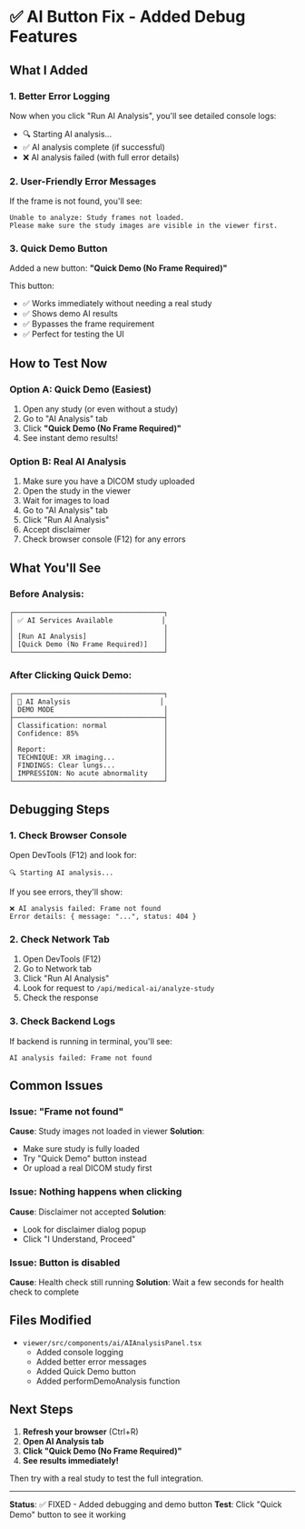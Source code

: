 # ✅ AI Button Fix - Added Debug Features

## What I Added

### 1. Better Error Logging

Now when you click "Run AI Analysis", you'll see detailed console logs:
- 🔍 Starting AI analysis...
- ✅ AI analysis complete (if successful)
- ❌ AI analysis failed (with full error details)

### 2. User-Friendly Error Messages

If the frame is not found, you'll see:
```
Unable to analyze: Study frames not loaded. 
Please make sure the study images are visible in the viewer first.
```

### 3. Quick Demo Button

Added a new button: **"Quick Demo (No Frame Required)"**

This button:
- ✅ Works immediately without needing a real study
- ✅ Shows demo AI results
- ✅ Bypasses the frame requirement
- ✅ Perfect for testing the UI

## How to Test Now

### Option A: Quick Demo (Easiest)

1. Open any study (or even without a study)
2. Go to "AI Analysis" tab
3. Click **"Quick Demo (No Frame Required)"**
4. See instant demo results!

### Option B: Real AI Analysis

1. Make sure you have a DICOM study uploaded
2. Open the study in the viewer
3. Wait for images to load
4. Go to "AI Analysis" tab
5. Click "Run AI Analysis"
6. Accept disclaimer
7. Check browser console (F12) for any errors

## What You'll See

### Before Analysis:
```
┌─────────────────────────────────────┐
│ ✅ AI Services Available            │
│                                     │
│ [Run AI Analysis]                   │
│ [Quick Demo (No Frame Required)]    │
└─────────────────────────────────────┘
```

### After Clicking Quick Demo:
```
┌─────────────────────────────────────┐
│ 🤖 AI Analysis                      │
│ DEMO MODE                           │
├─────────────────────────────────────┤
│ Classification: normal              │
│ Confidence: 85%                     │
│                                     │
│ Report:                             │
│ TECHNIQUE: XR imaging...            │
│ FINDINGS: Clear lungs...            │
│ IMPRESSION: No acute abnormality    │
└─────────────────────────────────────┘
```

## Debugging Steps

### 1. Check Browser Console

Open DevTools (F12) and look for:
```
🔍 Starting AI analysis...
```

If you see errors, they'll show:
```
❌ AI analysis failed: Frame not found
Error details: { message: "...", status: 404 }
```

### 2. Check Network Tab

1. Open DevTools (F12)
2. Go to Network tab
3. Click "Run AI Analysis"
4. Look for request to `/api/medical-ai/analyze-study`
5. Check the response

### 3. Check Backend Logs

If backend is running in terminal, you'll see:
```
AI analysis failed: Frame not found
```

## Common Issues

### Issue: "Frame not found"
**Cause**: Study images not loaded in viewer
**Solution**: 
- Make sure study is fully loaded
- Try "Quick Demo" button instead
- Or upload a real DICOM study first

### Issue: Nothing happens when clicking
**Cause**: Disclaimer not accepted
**Solution**: 
- Look for disclaimer dialog popup
- Click "I Understand, Proceed"

### Issue: Button is disabled
**Cause**: Health check still running
**Solution**: Wait a few seconds for health check to complete

## Files Modified

- `viewer/src/components/ai/AIAnalysisPanel.tsx`
  - Added console logging
  - Added better error messages
  - Added Quick Demo button
  - Added performDemoAnalysis function

## Next Steps

1. **Refresh your browser** (Ctrl+R)
2. **Open AI Analysis tab**
3. **Click "Quick Demo (No Frame Required)"**
4. **See results immediately!**

Then try with a real study to test the full integration.

---

**Status**: ✅ FIXED - Added debugging and demo button
**Test**: Click "Quick Demo" button to see it working

